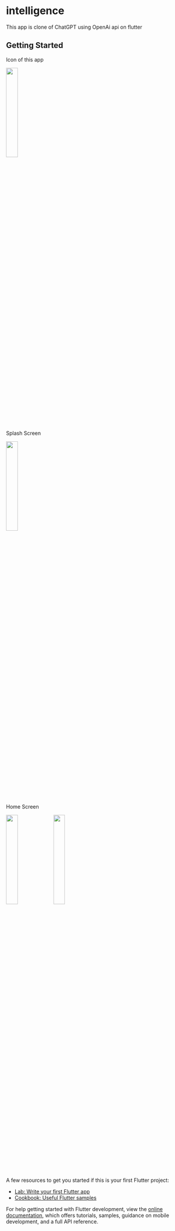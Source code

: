 # intelligence

This app is clone of ChatGPT using OpenAi api on flutter

## Getting Started

Icon of this app

<img src="https://user-images.githubusercontent.com/108513845/219116014-785f3e4c-692a-4f27-b63a-e3ee7781c0fb.png" width="25%" height="25%">

Splash Screen

<img src="https://user-images.githubusercontent.com/108513845/219116756-1e4de43b-e811-4cd0-9f97-d20ac45599a1.png" width="25%" height="25%">

Home Screen

<img src="https://user-images.githubusercontent.com/108513845/219116999-32cc6e4e-a386-4132-b852-7d46c85a89ea.png" width="25%" height="25%">

<img src="https://user-images.githubusercontent.com/95868808/219122819-363c7871-7fe2-4d9d-bc1e-68653d507b65.png" width="25%" height="25%">

A few resources to get you started if this is your first Flutter project:


- [Lab: Write your first Flutter app](https://docs.flutter.dev/get-started/codelab)
- [Cookbook: Useful Flutter samples](https://docs.flutter.dev/cookbook)

For help getting started with Flutter development, view the
[online documentation](https://docs.flutter.dev/), which offers tutorials,
samples, guidance on mobile development, and a full API reference.
